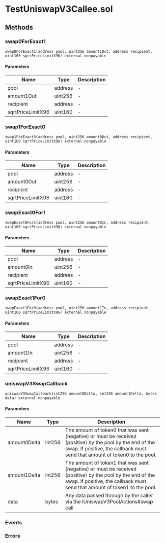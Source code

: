 
# TestUniswapV3Callee.sol

## Methods
### swap0ForExact1
```solidity
swap0ForExact1(address pool, uint256 amount1Out, address recipient, uint160 sqrtPriceLimitX96) external nonpayable
```
#### Parameters

| Name | Type | Description |
|---|---|---|
| pool | address | - |
| amount1Out | uint256 | - |
| recipient | address | - |
| sqrtPriceLimitX96 | uint160 | - |

### swap1ForExact0
```solidity
swap1ForExact0(address pool, uint256 amount0Out, address recipient, uint160 sqrtPriceLimitX96) external nonpayable
```
#### Parameters

| Name | Type | Description |
|---|---|---|
| pool | address | - |
| amount0Out | uint256 | - |
| recipient | address | - |
| sqrtPriceLimitX96 | uint160 | - |

### swapExact0For1
```solidity
swapExact0For1(address pool, uint256 amount0In, address recipient, uint160 sqrtPriceLimitX96) external nonpayable
```
#### Parameters

| Name | Type | Description |
|---|---|---|
| pool | address | - |
| amount0In | uint256 | - |
| recipient | address | - |
| sqrtPriceLimitX96 | uint160 | - |

### swapExact1For0
```solidity
swapExact1For0(address pool, uint256 amount1In, address recipient, uint160 sqrtPriceLimitX96) external nonpayable
```
#### Parameters

| Name | Type | Description |
|---|---|---|
| pool | address | - |
| amount1In | uint256 | - |
| recipient | address | - |
| sqrtPriceLimitX96 | uint160 | - |

### uniswapV3SwapCallback
```solidity
uniswapV3SwapCallback(int256 amount0Delta, int256 amount1Delta, bytes data) external nonpayable
```
#### Parameters

| Name | Type | Description |
|---|---|---|
| amount0Delta | int256 | The amount of token0 that was sent (negative) or must be received (positive) by the pool by the end of the swap. If positive, the callback must send that amount of token0 to the pool. |
| amount1Delta | int256 | The amount of token1 that was sent (negative) or must be received (positive) by the pool by the end of the swap. If positive, the callback must send that amount of token1 to the pool. |
| data | bytes | Any data passed through by the caller via the IUniswapV3PoolActions#swap call |


### Events

### Errors

